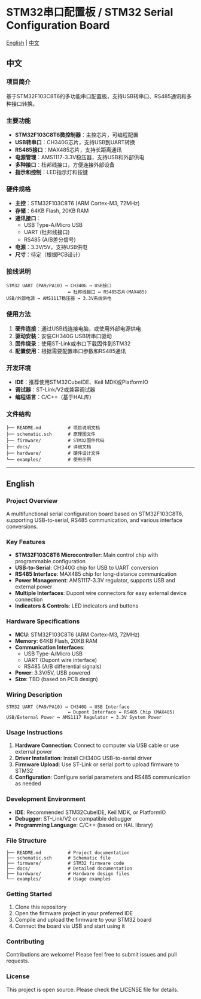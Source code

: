 # STM32串口配置板 / STM32 Serial Configuration Board

[English](#english) | [中文](#中文)

## 中文

### 项目简介
基于STM32F103C8T6的多功能串口配置板，支持USB转串口、RS485通讯和多种接口转换。

### 主要功能
- **STM32F103C8T6微控制器**：主控芯片，可编程配置
- **USB转串口**：CH340G芯片，支持USB到UART转换
- **RS485接口**：MAX485芯片，支持长距离通讯
- **电源管理**：AMS1117-3.3V稳压器，支持USB和外部供电
- **多种接口**：杜邦线接口，方便连接外部设备
- **指示和控制**：LED指示灯和按键

### 硬件规格
- **主控**：STM32F103C8T6 (ARM Cortex-M3, 72MHz)
- **存储**：64KB Flash, 20KB RAM
- **通讯接口**：
  - USB Type-A/Micro USB
  - UART (杜邦线接口)
  - RS485 (A/B差分信号)
- **电源**：3.3V/5V，支持USB供电
- **尺寸**：待定（根据PCB设计）

### 接线说明
```
STM32 UART (PA9/PA10) ↔ CH340G ↔ USB接口
                       ↔ 杜邦线接口 ↔ RS485芯片(MAX485)
USB/外部电源 ↔ AMS1117稳压器 ↔ 3.3V系统供电
```

### 使用方法
1. **硬件连接**：通过USB线连接电脑，或使用外部电源供电
2. **驱动安装**：安装CH340G USB转串口驱动
3. **固件烧录**：使用ST-Link或串口下载固件到STM32
4. **配置使用**：根据需要配置串口参数和RS485通讯

### 开发环境
- **IDE**：推荐使用STM32CubeIDE、Keil MDK或PlatformIO
- **调试器**：ST-Link/V2或兼容调试器
- **编程语言**：C/C++（基于HAL库）

### 文件结构
```
├── README.md          # 项目说明文档
├── schematic.sch      # 原理图文件
├── firmware/          # STM32固件代码
├── docs/              # 详细文档
├── hardware/          # 硬件设计文件
└── examples/          # 使用示例
```

---

## English

### Project Overview
A multifunctional serial configuration board based on STM32F103C8T6, supporting USB-to-serial, RS485 communication, and various interface conversions.

### Key Features
- **STM32F103C8T6 Microcontroller**: Main control chip with programmable configuration
- **USB-to-Serial**: CH340G chip for USB to UART conversion
- **RS485 Interface**: MAX485 chip for long-distance communication
- **Power Management**: AMS1117-3.3V regulator, supports USB and external power
- **Multiple Interfaces**: Dupont wire connectors for easy external device connection
- **Indicators & Controls**: LED indicators and buttons

### Hardware Specifications
- **MCU**: STM32F103C8T6 (ARM Cortex-M3, 72MHz)
- **Memory**: 64KB Flash, 20KB RAM
- **Communication Interfaces**:
  - USB Type-A/Micro USB
  - UART (Dupont wire interface)
  - RS485 (A/B differential signals)
- **Power**: 3.3V/5V, USB powered
- **Size**: TBD (based on PCB design)

### Wiring Description
```
STM32 UART (PA9/PA10) ↔ CH340G ↔ USB Interface
                       ↔ Dupont Interface ↔ RS485 Chip (MAX485)
USB/External Power ↔ AMS1117 Regulator ↔ 3.3V System Power
```

### Usage Instructions
1. **Hardware Connection**: Connect to computer via USB cable or use external power
2. **Driver Installation**: Install CH340G USB-to-serial driver
3. **Firmware Upload**: Use ST-Link or serial port to upload firmware to STM32
4. **Configuration**: Configure serial parameters and RS485 communication as needed

### Development Environment
- **IDE**: Recommended STM32CubeIDE, Keil MDK, or PlatformIO
- **Debugger**: ST-Link/V2 or compatible debugger
- **Programming Language**: C/C++ (based on HAL library)

### File Structure
```
├── README.md          # Project documentation
├── schematic.sch      # Schematic file
├── firmware/          # STM32 firmware code
├── docs/              # Detailed documentation
├── hardware/          # Hardware design files
└── examples/          # Usage examples
```

### Getting Started
1. Clone this repository
2. Open the firmware project in your preferred IDE
3. Compile and upload the firmware to your STM32 board
4. Connect the board via USB and start using it

### Contributing
Contributions are welcome! Please feel free to submit issues and pull requests.

### License
This project is open source. Please check the LICENSE file for details.